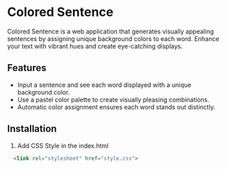 # Colored Sentence

Colored Sentence is a web application that generates visually appealing sentences by assigning unique background colors to each word. Enhance your text with vibrant hues and create eye-catching displays.

## Features

- Input a sentence and see each word displayed with a unique background color.
- Use a pastel color palette to create visually pleasing combinations.
- Automatic color assignment ensures each word stands out distinctly.

## Installation

1. Add CSS Style in the index.html 
```html 
  <link rel="stylesheet" href="style.css">
```
